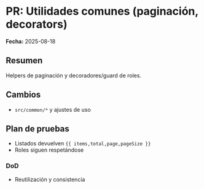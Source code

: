 
# PR: Utilidades comunes (paginación, decorators)
**Fecha:** 2025-08-18

## Resumen
Helpers de paginación y decoradores/guard de roles.

## Cambios
- `src/common/*` y ajustes de uso

## Plan de pruebas
- Listados devuelven `{{ items,total,page,pageSize }}`
- Roles siguen respetándose

### DoD
- Reutilización y consistencia
